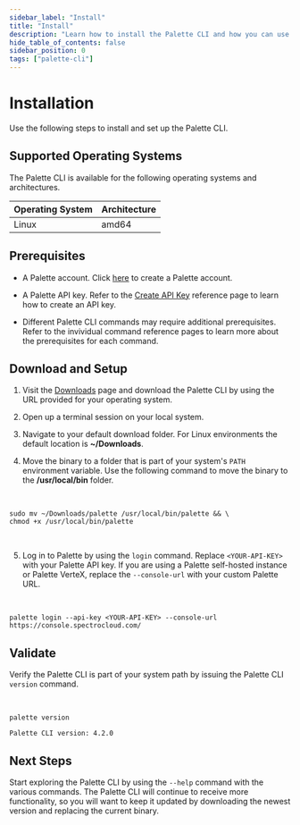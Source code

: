 ```yaml
---
sidebar_label: "Install"
title: "Install"
description: "Learn how to install the Palette CLI and how you can use the CLI with Palette Dev Engine."
hide_table_of_contents: false
sidebar_position: 0
tags: ["palette-cli"]
---
```






# Installation

Use the following steps to install and set up the Palette CLI.


## Supported Operating Systems

The Palette CLI is available for the following operating systems and architectures.

| **Operating System** | **Architecture** |
|------------------|--------------|
| Linux            | amd64        |


## Prerequisites

- A Palette account. Click [here](https://console.spectrocloud.com/) to create a Palette account.


- A Palette API key. Refer to the [Create API Key](../user-management/authentication/api-key/create-api-key.md) reference page to learn how to create an API key.

- Different Palette CLI commands may require additional prerequisites. Refer to the invividual command reference pages to learn more about the prerequisites for each command.



## Download and Setup

1. Visit the [Downloads](../spectro-downloads.md#palette-cli) page and download the Palette CLI by using the URL provided for your operating system.


2. Open up a terminal session on your local system.


3. Navigate to your default download folder. For Linux environments the default location is **~/Downloads**.


4. Move the binary to a folder that is part of your system's `PATH` environment variable. Use the following command to move the binary to the **/usr/local/bin** folder.

  <br />

  ```shell
  sudo mv ~/Downloads/palette /usr/local/bin/palette && \
  chmod +x /usr/local/bin/palette
  ``` 

<br />
   

5. Log in to Palette by using the `login` command. Replace `<YOUR-API-KEY>` with your Palette API key. If you are using a Palette self-hosted instance or Palette VerteX, replace the `--console-url` with your custom Palette URL.

  <br />

  ```shell
  palette login --api-key <YOUR-API-KEY> --console-url https://console.spectrocloud.com/
  ```

## Validate

Verify the Palette CLI is part of your system path by issuing the Palette CLI `version` command.

  <br />

  ```shell
  palette version
  ```


  ```shell hideClipboard
  Palette CLI version: 4.2.0
  ```


  ## Next Steps

Start exploring the Palette CLI by using the `--help` command with the various commands. The Palette CLI will continue to receive more functionality, so you will want to keep it updated by downloading the newest version and replacing the current binary.